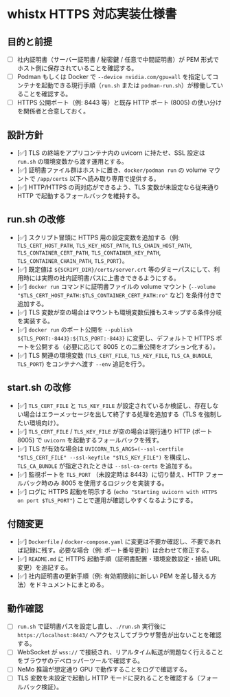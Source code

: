 # whistx HTTPS 対応実装仕様書

## 目的と前提
- [ ] 社内証明書（サーバー証明書 / 秘密鍵 / 任意で中間証明書）が PEM 形式でホスト側に保存されていることを確認する。
- [ ] Podman もしくは Docker で `--device nvidia.com/gpu=all` を指定してコンテナを起動できる現行手順（`run.sh` または `podman-run.sh`）が稼働していることを確認する。
- [ ] HTTPS 公開ポート（例: 8443 等）と既存 HTTP ポート (8005) の使い分けを関係者と合意しておく。

## 設計方針
- [✅] TLS の終端をアプリコンテナ内の uvicorn に持たせ、SSL 設定は `run.sh` の環境変数から渡す運用とする。
- [✅] 証明書ファイル群はホストに置き、`docker/podman run` の volume マウントで `/app/certs` 以下へ読み取り専用で提供する。
- [✅] HTTP/HTTPS の両対応ができるよう、TLS 変数が未設定なら従来通り HTTP で起動するフォールバックを維持する。

## run.sh の改修
- [✅] スクリプト冒頭に HTTPS 用の設定変数を追加する（例: `TLS_CERT_HOST_PATH`, `TLS_KEY_HOST_PATH`, `TLS_CHAIN_HOST_PATH`, `TLS_CONTAINER_CERT_PATH`, `TLS_CONTAINER_KEY_PATH`, `TLS_CONTAINER_CHAIN_PATH`, `TLS_PORT`）。
- [✅] 既定値は `${SCRIPT_DIR}/certs/server.crt` 等のダミーパスにして、利用時には実際の社内証明書パスに上書きできるようにする。
- [✅] `docker run` コマンドに証明書ファイルの volume マウント (`--volume "$TLS_CERT_HOST_PATH:$TLS_CONTAINER_CERT_PATH:ro"` など) を条件付きで追加する。
- [✅] TLS 変数が空の場合はマウントも環境変数伝播もスキップする条件分岐を実装する。
- [✅] `docker run` のポート公開を `--publish ${TLS_PORT:-8443}:${TLS_PORT:-8443}` に変更し、デフォルトで HTTPS ポートを公開する（必要に応じて 8005 との二重公開をオプション化する）。
- [✅] TLS 関連の環境変数 (`TLS_CERT_FILE`, `TLS_KEY_FILE`, `TLS_CA_BUNDLE`, `TLS_PORT`) をコンテナへ渡す `--env` 追記を行う。

## start.sh の改修
- [✅] `TLS_CERT_FILE` と `TLS_KEY_FILE` が設定されているか検証し、存在しない場合はエラーメッセージを出して終了する処理を追加する（TLS を強制したい環境向け）。
- [✅] `TLS_CERT_FILE` / `TLS_KEY_FILE` が空の場合は現行通り HTTP (ポート 8005) で `uvicorn` を起動するフォールバックを残す。
- [✅] TLS が有効な場合は `UVICORN_TLS_ARGS=(--ssl-certfile "$TLS_CERT_FILE" --ssl-keyfile "$TLS_KEY_FILE")` を構成し、`TLS_CA_BUNDLE` が指定されたときは `--ssl-ca-certs` を追加する。
- [✅] 監視ポートを `TLS_PORT` （未設定時は 8443）に切り替え、HTTP フォールバック時のみ 8005 を使用するロジックを実装する。
- [✅] ログに HTTPS 起動を明示する (`echo "Starting uvicorn with HTTPS on port $TLS_PORT"`) ことで運用が確認しやすくなるようにする。

## 付随変更
- [✅] `Dockerfile` / `docker-compose.yaml` に変更は不要か確認し、不要であれば記録に残す。必要な場合（例: ポート番号更新）は合わせて修正する。
- [✅] `README.md` に HTTPS 起動手順（証明書配置・環境変数設定・接続 URL 変更）を追記する。
- [✅] 社内証明書の更新手順（例: 有効期限前に新しい PEM を差し替える方法）をドキュメントにまとめる。

## 動作確認
- [ ] `run.sh` で証明書パスを設定し直し、`./run.sh` 実行後に `https://localhost:8443/` へアクセスしてブラウザ警告が出ないことを確認する。
- [ ] WebSocket が `wss://` で接続され、リアルタイム転送が問題なく行えることをブラウザのデベロッパーツールで確認する。
- [ ] NeMo 推論が想定通り GPU で動作することをログで確認する。
- [ ] TLS 変数を未設定で起動し HTTP モードに戻れることを確認する（フォールバック検証）。
